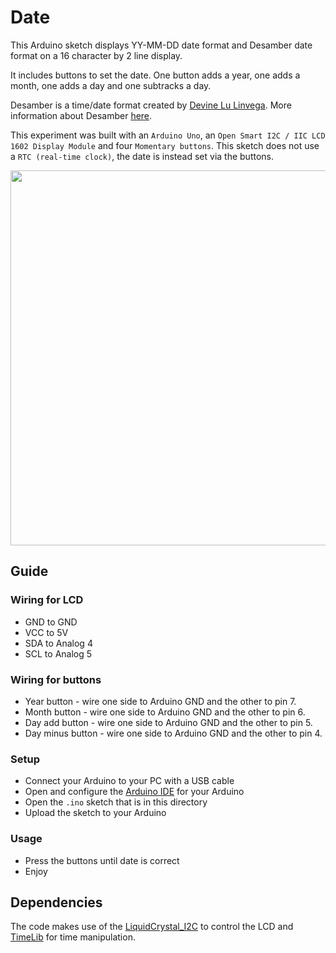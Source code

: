 # Date

This Arduino sketch displays YY-MM-DD date format and Desamber date format on a 16 character by 2 line display.

It includes buttons to set the date. One button adds a year, one adds a month, one adds a day and one subtracks a day.

Desamber is a time/date format created by [Devine Lu Linvega](https://github.com/neauoire). More information about Desamber [here](https://wiki.xxiivv.com/#clock).

This experiment was built with an `Arduino Uno`, an `Open Smart I2C / IIC LCD 1602 Display Module` and four `Momentary buttons`. This sketch does not use a `RTC (real-time clock)`, the date is instead set via the buttons.

<img src='https://raw.githubusercontent.com/kormyen/Ardusamber/master/001-16x2-Date/PREVIEW.jpg' width="600"/>

## Guide

### Wiring for LCD

- GND to GND
- VCC to 5V
- SDA to Analog 4
- ​SCL to Analog 5

### Wiring for buttons

- Year button - wire one side to Arduino GND and the other to pin 7.
- Month button - wire one side to Arduino GND and the other to pin 6.
- Day add button - wire one side to Arduino GND and the other to pin 5.
- Day minus button - wire one side to Arduino GND and the other to pin 4.

### Setup

- Connect your Arduino to your PC with a USB cable
- Open and configure the [Arduino IDE](https://www.arduino.cc/en/Main/Software) for your Arduino
- Open the `.ino` sketch that is in this directory
- Upload the sketch to your Arduino

### Usage

- Press the buttons until date is correct
- Enjoy


## Dependencies

The code makes use of the [LiquidCrystal_I2C](https://github.com/marcoschwartz/LiquidCrystal_I2C) to control the LCD and [TimeLib](https://github.com/PaulStoffregen/Time) for time manipulation.